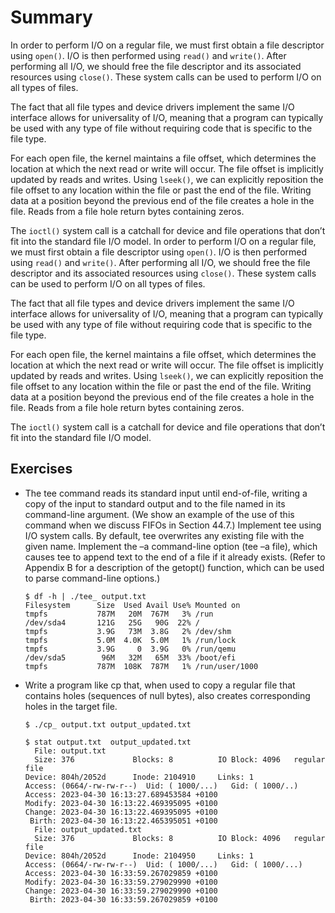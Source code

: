 # Summary
In order to perform I/O on a regular file, we must first obtain a file descriptor using `open()`. I/O is then performed using `read()` and `write()`. After performing all I/O, we should free the file descriptor and its associated resources using `close()`. These system calls can be used to perform I/O on all types of files.

The fact that all file types and device drivers implement the same I/O interface allows for universality of I/O, meaning that a program can typically be used with any type of file without requiring code that is specific to the file type.

For each open file, the kernel maintains a file offset, which determines the location at which the next read or write will occur. The file offset is implicitly updated by reads and writes. Using `lseek()`, we can explicitly reposition the file offset to any location within the file or past the end of the file. Writing data at a position beyond the previous end of the file creates a hole in the file. Reads from a file hole return bytes containing zeros.

The `ioctl()` system call is a catchall for device and file operations that don’t fit into the standard file I/O model. In order to perform I/O on a regular file, we must first obtain a file descriptor using `open()`. I/O is then performed using `read()` and `write()`. After performing all I/O, we should free the file descriptor and its associated resources using `close()`. These system calls can be used to perform I/O on all types of files.

The fact that all file types and device drivers implement the same I/O interface allows for universality of I/O, meaning that a program can typically be used with any type of file without requiring code that is specific to the file type.

For each open file, the kernel maintains a file offset, which determines the location at which the next read or write will occur. The file offset is implicitly updated by reads and writes. Using `lseek()`, we can explicitly reposition the file offset to any location within the file or past the end of the file. Writing data at a position beyond the previous end of the file creates a hole in the file. Reads from a file hole return bytes containing zeros.

The `ioctl()` system call is a catchall for device and file operations that don’t fit into the standard file I/O model.

## Exercises
- The tee command reads its standard input until end-of-file, writing a copy of the input to standard output and to the file named in its command-line argument. (We show an example of the use of this command when we discuss FIFOs in Section 44.7.) Implement tee using I/O system calls. By default, tee overwrites any existing file with the given name. Implement the –a command-line option (tee –a file), which causes tee to append text to the end of a file if it already exists. (Refer to Appendix B for a description of the getopt() function, which can be used to parse command-line options.)
   ```
   $ df -h | ./tee_ output.txt
   Filesystem      Size  Used Avail Use% Mounted on
   tmpfs           787M   20M  767M   3% /run
   /dev/sda4       121G   25G   90G  22% /
   tmpfs           3.9G   73M  3.8G   2% /dev/shm
   tmpfs           5.0M  4.0K  5.0M   1% /run/lock
   tmpfs           3.9G     0  3.9G   0% /run/qemu
   /dev/sda5        96M   32M   65M  33% /boot/efi
   tmpfs           787M  108K  787M   1% /run/user/1000
   ```


- Write a program like cp that, when used to copy a regular file that contains holes (sequences of null bytes), also creates corresponding holes in the target file.
   ```
   $ ./cp_ output.txt output_updated.txt

   $ stat output.txt  output_updated.txt 
     File: output.txt
     Size: 376             Blocks: 8          IO Block: 4096   regular file
   Device: 804h/2052d      Inode: 2104910     Links: 1
   Access: (0664/-rw-rw-r--)  Uid: ( 1000/...)   Gid: ( 1000/..)
   Access: 2023-04-30 16:13:27.689453584 +0100
   Modify: 2023-04-30 16:13:22.469395095 +0100
   Change: 2023-04-30 16:13:22.469395095 +0100
    Birth: 2023-04-30 16:13:22.465395051 +0100
     File: output_updated.txt
     Size: 376             Blocks: 8          IO Block: 4096   regular file
   Device: 804h/2052d      Inode: 2104950     Links: 1
   Access: (0664/-rw-rw-r--)  Uid: ( 1000/...)   Gid: ( 1000/...)
   Access: 2023-04-30 16:33:59.267029859 +0100
   Modify: 2023-04-30 16:33:59.279029990 +0100
   Change: 2023-04-30 16:33:59.279029990 +0100
    Birth: 2023-04-30 16:33:59.267029859 +0100
   ```
